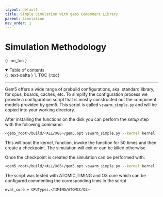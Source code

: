 ```yaml
---
layout: default
title: Simple Simulation with gem5 Component Library
parent: Simulation
nav_order: 1
---
```


# Simulation Methodology
{: .no_toc }

<details open markdown="block">
  <summary>
    Table of contents
  </summary>
  {: .text-delta }
1. TOC
{:toc}
</details>

<!-- ## Table of contents
{: .no_toc .text-delta }

1. TOC
{:toc} -->


---

Gem5 offers a wide range of prebuild configurations, aka. standard library, for cpus, boards, caches, etc. To simplify the configuration process we provide a configuration script that is mostly constructed out the component models provided by gem5. This script is called `vswarm_simple.py` and will be copied into your working directory.

After installing the functions on the disk you can perform the *setup* step with the following command:

```bash
<gem5_root>/build/<ALL/X86>/gem5.opt vswarm_simple.py --kernel kernel --disk disk.img --mode setup --atomic-warming=50 --num-invocations=20
```

This will boot the kernel, function, invoke the function for 50 times and then create a checkpoint. The simulation will exit or can be killed otherwise

Once the checkpoint is created the simulation can be performed with:

```bash
<gem5_root>/build/<ALL/X86>/gem5.opt vswarm_simple.py --kernel kernel --disk disk.img --mode evaluation --atomic-warming=50 --num-invocations=20
```

The script was tested with ATOMIC,TIMING and O3 core which can be configured commenting the corresponding lines in the script
```
eval_core = CPUTypes.<TIMING/ATOMIC/O3>
```